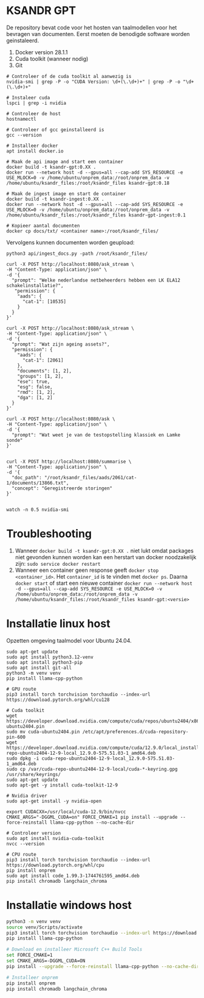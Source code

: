 # KSANDR GPT

De repository bevat code voor het hosten van taalmodellen voor het bevragen van documenten. Eerst moeten de benodigde software worden geinstaleerd.

1. Docker version 28.1.1
2. Cuda toolkit (wanneer nodig)
3. Git


```shell
# Controleer of de cuda toolkit al aanwezig is
nvidia-smi | grep -P -o "CUDA Version: \d+(\.\d+)+" | grep -P -o "\d+(\.\d+)+"

# Instaleer cuda
lspci | grep -i nvidia

# Controleer de host 
hostnamectl

# Controleer of gcc geinstalleerd is
gcc --version

# Installeer docker
apt install docker.io

# Maak de api image and start een container
docker build -t ksandr-gpt:0.XX .
docker run --network host -d --gpus=all --cap-add SYS_RESOURCE -e USE_MLOCK=0 -v /home/ubuntu/onprem_data:/root/onprem_data -v /home/ubuntu/ksandr_files:/root/ksandr_files ksandr-gpt:0.18

# Maak de ingest image en start de container
docker build -t ksandr-ingest:0.XX .
docker run --network host -d --gpus=all --cap-add SYS_RESOURCE -e USE_MLOCK=0 -v /home/ubuntu/onprem_data:/root/onprem_data -v /home/ubuntu/ksandr_files:/root/ksandr_files ksandr-gpt-ingest:0.1 

# Kopieer aantal documenten
docker cp docs/txt/ <container name>:/root/ksandr_files/
```

Vervolgens kunnen documenten worden geupload:

```shell
python3 api/ingest_docs.py -path /root/ksandr_files/

curl -X POST http://localhost:8080/ask_stream \
-H "Content-Type: application/json" \
-d '{
  "prompt": "Welke nederlandse netbeheerders hebben een LK ELA12 schakelinstallatie?",
   "permission": {
    "aads": {
      "cat-1": [10535]
    }
  }
}'

curl -X POST http://localhost:8080/ask_stream \
-H "Content-Type: application/json" \
-d '{
  "prompt": "Wat zijn ageing assets?",
  "permission": {
    "aads": {
      "cat-1": [2061]
    },
    "documents": [1, 2],
    "groups": [1, 2],
    "ese": true,
    "esg": false,
    "rmd": [1, 2],
    "dga": [1, 2]
  }
}'

curl -X POST http://localhost:8080/ask \
-H "Content-Type: application/json" \
-d '{
  "prompt": "Wat weet je van de testopstelling klassiek en Lamke sonde"
}'


curl -X POST http://localhost:8080/summarise \
-H "Content-Type: application/json" \
-d '{
  "doc_path": "/root/ksandr_files/aads/2061/cat-1/documents/13866.txt",
  "concept": "Geregistreerde storingen"
}'


watch -n 0.5 nvidia-smi
```

# Troubleshooting

1. Wanneer `docker build -t ksandr-gpt:0.XX .` niet lukt omdat packages niet gevonden kunnen worden kan een herstart van docker noodzakelijk zijn: `sudo service docker restart`
2. Wanneer een container geen response geeft `docker stop <container_id>`. Het `container_id` is te vinden met `docker ps`. Daarna `docker start` of start een nieuwe container `docker run --network host -d --gpus=all --cap-add SYS_RESOURCE -e USE_MLOCK=0 -v /home/ubuntu/onprem_data:/root/onprem_data -v /home/ubuntu/ksandr_files:/root/ksandr_files ksandr-gpt:<versie>`

# Installatie linux host

Opzetten omgeving taalmodel voor Ubuntu 24.04.

```shell
sudo apt-get update
sudo apt install python3.12-venv
sudo apt install python3-pip
sudo apt install git-all
python3 -m venv venv
pip install llama-cpp-python

# GPU route
pip3 install torch torchvision torchaudio --index-url https://download.pytorch.org/whl/cu128

# Cuda toolkit
wget https://developer.download.nvidia.com/compute/cuda/repos/ubuntu2404/x86_64/cuda-ubuntu2404.pin
sudo mv cuda-ubuntu2404.pin /etc/apt/preferences.d/cuda-repository-pin-600
wget https://developer.download.nvidia.com/compute/cuda/12.9.0/local_installers/cuda-repo-ubuntu2404-12-9-local_12.9.0-575.51.03-1_amd64.deb
sudo dpkg -i cuda-repo-ubuntu2404-12-9-local_12.9.0-575.51.03-1_amd64.deb
sudo cp /var/cuda-repo-ubuntu2404-12-9-local/cuda-*-keyring.gpg /usr/share/keyrings/
sudo apt-get update
sudo apt-get -y install cuda-toolkit-12-9

# Nvidia driver
sudo apt-get install -y nvidia-open

export CUDACXX=/usr/local/cuda-12.9/bin/nvcc
CMAKE_ARGS="-DGGML_CUDA=on" FORCE_CMAKE=1 pip install --upgrade --force-reinstall llama-cpp-python --no-cache-dir 

# Controleer version
sudo apt install nvidia-cuda-toolkit
nvcc --version

# CPU route
pip3 install torch torchvision torchaudio --index-url https://download.pytorch.org/whl/cpu
pip install onprem
sudo apt install code_1.99.3-1744761595_amd64.deb
pip install chromadb langchain_chroma
```

# Installatie windows host

```bash 
python3 -m venv venv
source venv/Scripts/activate
pip3 install torch torchvision torchaudio --index-url https://download.pytorch.org/whl/cu128
pip install llama-cpp-python

# Download en installeer Microsoft C++ Build Tools
set FORCE_CMAKE=1
set CMAKE_ARGS=-DGGML_CUDA=ON
pip install --upgrade --force-reinstall llama-cpp-python --no-cache-dir

# Installeer onprem
pip install onprem
pip install chromadb langchain_chroma
```

